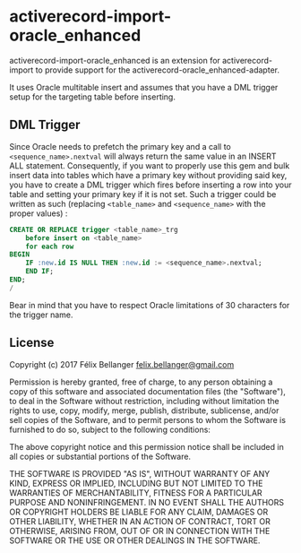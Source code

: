 # activerecord-import-oracle_enhanced

activerecord-import-oracle_enhanced is an extension for activerecord-import to provide support for the activerecord-oracle_enhanced-adapter.

It uses Oracle multitable insert and assumes that you have a DML trigger setup for the targeting table before inserting.

## DML Trigger

Since Oracle needs to prefetch the primary key and a call to `<sequence_name>.nextval` will always return the same value in an INSERT ALL statement. Consequently, if you want to properly use this gem and bulk insert data into tables which have a primary key without providing said key, you have to create a DML trigger which fires before inserting a row into your table and setting your primary key if it is not set. Such a trigger could be written as such (replacing `<table_name>` and `<sequence_name>` with the proper values) :

```sql
CREATE OR REPLACE trigger <table_name>_trg
    before insert on <table_name>
    for each row
BEGIN
    IF :new.id IS NULL THEN :new.id := <sequence_name>.nextval;
    END IF;
END;
/
```

Bear in mind that you have to respect Oracle limitations of 30 characters for the trigger name.

## License

Copyright (c) 2017 Félix Bellanger <felix.bellanger@gmail.com>

Permission is hereby granted, free of charge, to any person obtaining a copy of this software and associated documentation files (the "Software"), to deal in the Software without restriction, including without limitation the rights to use, copy, modify, merge, publish, distribute, sublicense, and/or sell copies of the Software, and to permit persons to whom the Software is furnished to do so, subject to the following conditions:

The above copyright notice and this permission notice shall be included in all copies or substantial portions of the Software.

THE SOFTWARE IS PROVIDED "AS IS", WITHOUT WARRANTY OF ANY KIND, EXPRESS OR IMPLIED, INCLUDING BUT NOT LIMITED TO THE WARRANTIES OF MERCHANTABILITY, FITNESS FOR A PARTICULAR PURPOSE AND NONINFRINGEMENT. IN NO EVENT SHALL THE AUTHORS OR COPYRIGHT HOLDERS BE LIABLE FOR ANY CLAIM, DAMAGES OR OTHER LIABILITY, WHETHER IN AN ACTION OF CONTRACT, TORT OR OTHERWISE, ARISING FROM, OUT OF OR IN CONNECTION WITH THE SOFTWARE OR THE USE OR OTHER DEALINGS IN THE SOFTWARE.
